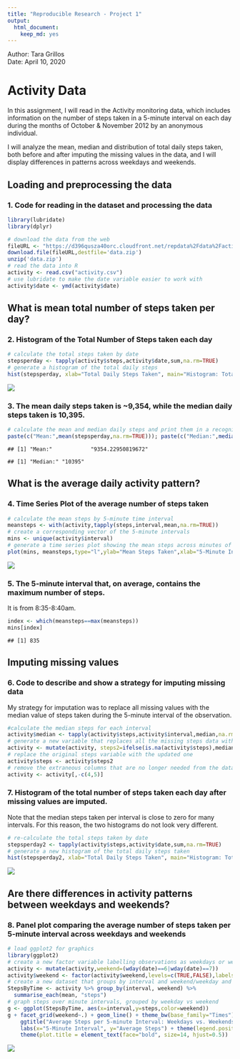 ```yaml
---
title: "Reproducible Research - Project 1"
output: 
  html_document: 
    keep_md: yes
---
```


Author: Tara Grillos <br>
Date: April 10, 2020

# Activity Data

In this assignment, I will read in the Activity monitoring data, which includes 
information on the  number of steps taken in a 5-minute interval on each day 
during the months of October & November 2012 by an anonymous individual. 

I will analyze the mean, median and distribution of total daily steps taken, both
before and after imputing the missing values in the data, and I will display
differences in patterns across weekdays and weekends. 


## Loading and preprocessing the data

### 1. Code for reading in the dataset and processing the data


```r
library(lubridate)
library(dplyr)
```


```r
# download the data from the web
fileURL <- "https://d396qusza40orc.cloudfront.net/repdata%2Fdata%2Factivity.zip"
download.file(fileURL,destfile='data.zip')
unzip('data.zip')
# read the data into R
activity <- read.csv("activity.csv")
# use lubridate to make the date variable easier to work with
activity$date <- ymd(activity$date)
```

## What is mean total number of steps taken per day?

### 2. Histogram of the Total Number of Steps taken each day


```r
# calculate the total steps taken by date
stepsperday <- tapply(activity$steps,activity$date,sum,na.rm=TRUE)
# generate a histogram of the total daily steps
hist(stepsperday, xlab="Total Daily Steps Taken", main="Histogram: Total Daily Steps (Missing Values Dropped)")
```

![](PA1_template_files/figure-html/total_steps_per_day-1.png)<!-- -->

### 3. The mean daily steps taken is ~9,354, while the median daily steps taken is 10,395.


```r
# calculate the mean and median daily steps and print them in a recognizable way
paste(c("Mean:",mean(stepsperday,na.rm=TRUE))); paste(c("Median:",median(stepsperday,na.rm=TRUE)))
```

```
## [1] "Mean:"            "9354.22950819672"
```

```
## [1] "Median:" "10395"
```

## What is the average daily activity pattern?

### 4. Time Series Plot of the average number of steps taken


```r
# calculate the mean steps by 5-minute time interval
meansteps <- with(activity,tapply(steps,interval,mean,na.rm=TRUE))
# create a corresponding vector of the 5-minute intervals
mins <- unique(activity$interval)
# generate a time series plot showing the mean steps across minutes of the day
plot(mins, meansteps,type="l",ylab="Mean Steps Taken",xlab="5-Minute Interval") 
```

![](PA1_template_files/figure-html/average_steps_per_day-1.png)<!-- -->


### 5. The 5-minute interval that, on average, contains the maximum number of steps. 
It is from 8:35-8:40am. 


```r
index <- which(meansteps==max(meansteps))
mins[index]
```

```
## [1] 835
```

## Imputing missing values

### 6. Code to describe and show a strategy for imputing missing data
My strategy for imputation was to replace all missing values with the median 
value of steps taken during the 5-minute interval of the observation.


```r
#calculate the median steps for each interval 
activity$median <- tapply(activity$steps,activity$interval,median,na.rm=TRUE)
# generate a new variable that replaces all the missing steps data with median
activity <- mutate(activity, steps2=ifelse(is.na(activity$steps),median,steps))
# replace the original steps variable with the updated one
activity$steps <- activity$steps2
# remove the extraneous columns that are no longer needed from the dataset
activity <- activity[,-c(4,5)]
```


### 7. Histogram of the total number of steps taken each day after missing values are imputed.
Note that the median steps taken per interval is close to zero for many intervals.
For this reason, the two histograms do not look very different.


```r
# re-calculate the total steps taken by date
stepsperday2 <- tapply(activity$steps,activity$date,sum,na.rm=TRUE)
# generate a new histogram of the total daily steps taken
hist(stepsperday2, xlab="Total Daily Steps Taken", main="Histogram: Total Daily Steps (Missing Values Imputed)")
```

![](PA1_template_files/figure-html/new_histogram-1.png)<!-- -->

## Are there differences in activity patterns between weekdays and weekends?

### 8. Panel plot comparing the average number of steps taken per 5-minute interval across weekdays and weekends


```r
# load ggplot2 for graphics
library(ggplot2)
# create a new factor variable labelling observations as weekdays or weekends
activity <- mutate(activity,weekend=(wday(date)==6|wday(date)==7)) 
activity$weekend <- factor(activity$weekend,levels=c(TRUE,FALSE),labels=c("Weekend","Weekday"))
# create a new dataset that groups by interval and weekend/weekday and finds mean steps taken
StepsByTime <- activity %>% group_by(interval, weekend) %>%
  summarise_each(mean, "steps")
# graph steps over minute intervals, grouped by weekday vs weekend
g <- ggplot(StepsByTime, aes(x=interval,y=steps,color=weekend))   
g + facet_grid(weekend~.) + geom_line() + theme_bw(base_family="Times") +
    ggtitle("Average Steps per 5-minute Interval: Weekdays vs. Weekends") + 
    labs(x="5-Minute Interval", y="Average Steps") + theme(legend.position = "none") +
    theme(plot.title = element_text(face="bold", size=14, hjust=0.5))
```

![](PA1_template_files/figure-html/weekday_vs_weekend-1.png)<!-- -->




